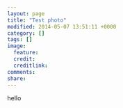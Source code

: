 ```yaml
---
layout: page
title: "Test photo"
modified: 2014-05-07 13:51:11 +0000
category: []
tags: []
image:
  feature: 
  credit: 
  creditlink: 
comments: 
share: 
---
```


hello
